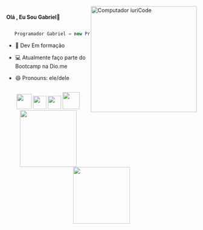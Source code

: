 <img src="https://i.imgur.com/UD0IkRt.png" min-width="280px" max-width="280px" width="280px" align="right" alt="Computador iuriCode">


<p>

#### Olá , Eu Sou Gabriel👋
##
```C#
   Programador Gabriel = new Programador();
```

</p>
<p>
   
- 👤 Dev Em formação

- 💻 Atualmente faço parte do Bootcamp na Dio.me

- 😄 Pronouns: ele/dele
##
</p>

<div align="center">
   <img width="40" src="https://cdn.svgporn.com/logos/mysql-icon.svg"/>
   <img width="35" src="https://cdn.svgporn.com/logos/html-5.svg"/>
   <img width="35" src="https://cdn.svgporn.com/logos/css-3.svg"/>
   <img width="45" src="https://cdn.svgporn.com/logos/php.svg"/>
</div>

<div align="center">
  <a href="https://github.com/Gabriel-SantosXD">
   <img height="150vh" src="https://github-readme-stats.vercel.app/api?username=Gabriel-SantosXD&show_icons=true&theme=gotham&include_all_commits=true&count_private=true"/>
   <img height="150vh" width="auto" src="https://github-readme-stats.vercel.app/api/top-langs/?username=Gabriel-SantosXD&layout=compact&theme=gotham"/>
</div>
<dl><dd><dl><dd><dl><dd><dl><dd><dl><dd><dl><dd><dl><dd><dl><dd><dl><dd><dl><dd><dl><dd><dl><dd><dl><dd><dl><dd><dl>
<div align="center"> 
  </a> 
  <a href="mailto:gabrielsantosalvarezmagalhaes@gmail.com"><img src="https://img.shields.io/badge/-Gmail-%23333?style=for-the-badge&logo=gmail&logoColor=white" target="_blank"></a>
  <a href="https://www.linkedin.com/in/gabriel-santos-86360019b/" target="_blank"><img src="https://img.shields.io/badge/-LinkedIn-%230077B5?style=for-the-badge&logo=linkedin&logoColor=white" target="_blank"></a>
</div>
</dd></dl></dd></dl></dd></dl></dd></dl></dd></dl></dd></dl></dd></dl></dd></dl></dd></dl></dd></dl></dd></dl></dd></dl></dd></dl></dd></dl></dd>
